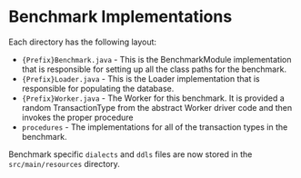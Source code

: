 # Benchmark Implementations

Each directory has the following layout:

* `{Prefix}Benchmark.java` - This is the BenchmarkModule implementation that is responsible for setting up all the class paths for the benchmark.
* `{Prefix}Loader.java` - This is the Loader implementation that is responsible for populating the database.
* `{Prefix}Worker.java` - The Worker for this benchmark. It is provided a random TransactionType from the abstract Worker driver code and then invokes the proper procedure
* `procedures` - The implementations for all of the transaction types in the benchmark.

Benchmark specific `dialects` and `ddls` files are now stored in the `src/main/resources` directory.
